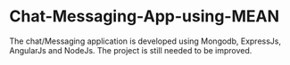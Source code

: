 # Chat-Messaging-App-using-MEAN

The chat/Messaging application is developed using Mongodb, ExpressJs, AngularJs and NodeJs. The project is still needed to be improved.
